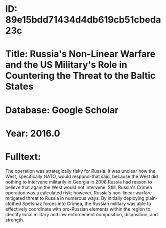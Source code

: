# ID: 89e15bdd71434d4db619cb51cbeda23c
# Title: Russia's Non-Linear Warfare and the US Military's Role in Countering the Threat to the Baltic States
# Database: Google Scholar
# Year: 2016.0
# Fulltext:
The operation was strategically risky for Russia.
It was unclear how the West, specifically NATO, would respond-that said, because the West did nothing to intervene militarily in Georgia in 2008 Russia had reason to believe that again the West would not intervene.
Still, Russia's Crimea operation was a calculated risk; however, Russia's non-linear warfare mitigated threat to Russia in numerous ways.
By initially deploying plain-clothed Spetsnaz forces into Crimea, the Russian military was able to effectively coordinate with pro-Russian elements within the region to identify local military and law enforcement composition, disposition, and strength.
